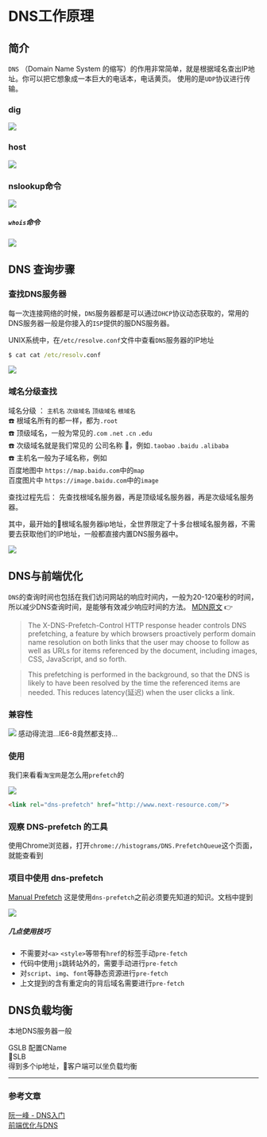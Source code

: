 # DNS工作原理

## 简介
`DNS` （Domain Name System 的缩写）的作用非常简单，就是根据域名查出IP地址。你可以把它想象成一本巨大的电话本，电话黄页。 使用的是`UDP`协议进行传输。


### dig 
![](/blog_assets/dns_dig_query.png) 



### host
![](/blog_assets/DNS_7.png) 


### nslookup命令
![](/blog_assets/DNS_9.png) 

##### `whois`命令
![](/blog_assets/DNS_8.png) 




## DNS 查询步骤 

### 查找DNS服务器
每一次连接网络的时候，`DNS`服务器都是可以通过`DHCP`协议动态获取的，常用的DNS服务器一般是你接入的`ISP`提供的服DNS服务器。

UNIX系统中，在`/etc/resolve.conf`文件中查看`DNS`服务器的IP地址

```bat
$ cat cat /etc/resolv.conf
```

![](/blog_assets/DNS_2.png)

### 域名分级查找 
域名分级 ： `主机名` `次级域名` `顶级域名` `根域名`   
☎️ 根域名所有的都一样，都为`.root`  
☎️ 顶级域名，一般为常见的`.com` `.net` `.cn` `.edu`  
☎️ 次级域名就是我们常见的 公司名称 ，例如`.taobao` `.baidu` `.alibaba`   
☎️ 主机名一般为子域名称，例如  
 百度地图中 `https://map.baidu.com`中的`map`    
 百度图片中 `https://image.baidu.com`中的`image`  

查找过程先后： 先查找根域名服务器，再是顶级域名服务器，再是次级域名服务器。

其中，最开始的根域名服务器ip地址，全世界限定了十多台根域名服务器，不需要去获取他们的IP地址，一般都直接内置DNS服务器中。   

![](/blog_assets/DNS_6.png) 


## DNS与前端优化 
`DNS`的查询时间也包括在我们访问网站的响应时间内，一般为20-120毫秒的时间，所以减少DNS查询时间，是能够有效减少响应时间的方法。 [MDN原文](https://developer.mozilla.org/en-US/docs/Web/HTTP/Headers/X-DNS-Prefetch-Control) 👉

> The X-DNS-Prefetch-Control HTTP response header controls DNS prefetching, a feature by which browsers proactively perform domain name resolution on both links that the user may choose to follow as well as URLs for items referenced by the document, including images, CSS, JavaScript, and so forth.

> This prefetching is performed in the background, so that the DNS is likely to have been resolved by the time the referenced items are needed. This reduces latency(延迟) when the user clicks a link.


### 兼容性
![](/blog_assets/DNS_10.png) 
感动得流泪...IE6-8竟然都支持...  

### 使用
我们来看看`淘宝网`是怎么用`prefetch`的  

![](/blog_assets/DNS_11.png)

```html
<link rel="dns-prefetch" href="http://www.next-resource.com/">
```
### 观察 DNS-prefetch 的工具
使用Chrome浏览器，打开`chrome://histograms/DNS.PrefetchQueue`这个页面，就能查看到

### 项目中使用 dns-prefetch
[Manual Prefetch](https://www.chromium.org/developers/design-documents/dns-prefetching#TOC-Manual-Prefetch) 这是使用`dns-prefetch`之前必须要先知道的知识。文档中提到

![](/blog_assets/manual_fetch.png)

##### 几点使用技巧
* 不需要对`<a>` `<style>`等带有`href`的标签手动`pre-fetch`
* 代码中使用`js`跳转站外的，需要手动进行`pre-fetch`
* 对`script`、`img`、`font`等静态资源进行`pre-fetch`
* 上文提到的含有重定向的背后域名需要进行`pre-fetch`



## DNS负载均衡
本地DNS服务器一般  

GSLB
配置CName   
SLB  
得到多个ip地址，客户端可以坐负载均衡   

___
### 参考文章  
[阮一峰 - DNS入门](http://www.ruanyifeng.com/blog/2016/06/dns.html)   
[前端优化与DNS](https://www.cnblogs.com/rongfengliang/p/5601770.html)  